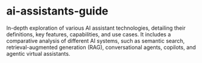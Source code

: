 # ai-assistants-guide
In-depth exploration of various AI assistant technologies, detailing their definitions, key features, capabilities, and use cases. It includes a comparative analysis of different AI systems, such as semantic search, retrieval-augmented generation (RAG), conversational agents, copilots, and agentic virtual assistants. 

